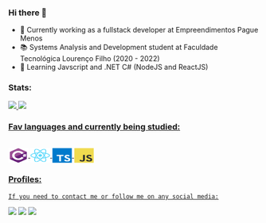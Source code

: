 ### Hi there 👋

  - 🔭 Currently working as a fullstack developer at Empreendimentos Pague Menos
  - 📚 Systems Analysis and Development student at Faculdade Tecnológica Lourenço Filho (2020 - 2022)
  - 🌱 Learning Javscript and .NET C# (NodeJS and ReactJS)
  
  ### Stats:
  <div>
  <a href="https://github.com/mariothiago">
  <img height="166em" src="https://github-readme-stats.vercel.app/api?username=mariothiago&show_icons=true&theme=dark"/>
  <img height="166em" src="https://github-readme-stats.vercel.app/api/top-langs/?username=mariothiago&layout=compact&langs_count=8&theme=dark"/>
</div>
  
  ### Fav languages and currently being studied:
  <div style="display: inline_block"><br>
  <img align="center" alt="Thiago-CSHARP" height="30" width="40" src="https://raw.githubusercontent.com/devicons/devicon/master/icons/csharp/csharp-original.svg">
  <img align="center" alt="Thiago-React" height="30" width="40" src="https://raw.githubusercontent.com/devicons/devicon/master/icons/react/react-original.svg">
  <img align="center" alt="Thiago-TS" height="30" width="40" src="https://raw.githubusercontent.com/devicons/devicon/master/icons/typescript/typescript-original.svg">
  <img align="center" alt="Thiago-Js" height="30" width="40" src="https://raw.githubusercontent.com/devicons/devicon/master/icons/javascript/javascript-original.svg">
</div>
  
  ### Profiles:
    If you need to contact me or follow me on any social media:
  <div> 
    <a href="[https://www.linkedin.com/in/josu%C3%A9-batista-694bba135/](https://www.linkedin.com/in/thiago-rocha-b89396196/)" target="_blank"><img src="https://img.shields.io/badge/-LinkedIn-%230077B5?style=for-the-badge&logo=linkedin&logoColor=white" target="_blank"></a>
    <a href="https://www.instagram.com/mariothiago_/" target="_blank"><img src="https://img.shields.io/badge/-Instagram-%23E4405F?style=for-the-badge&logo=instagram&logoColor=white" target="_blank"></a>
    <a href = "mailto:mario.thiago247@gmail.com"><img src="https://img.shields.io/badge/-Gmail-%23333?style=for-the-badge&logo=gmail&logoColor=white" target="_blank"></a> 
</div>
<!--
**mariothiago/mariothiago** is a ✨ _special_ ✨ repository because its `README.md` (this file) appears on your GitHub profile.

Here are some ideas to get you started:

- 🔭 I’m currently working on ...
- 🌱 I’m currently learning ...
- 👯 I’m looking to collaborate on ...
- 🤔 I’m looking for help with ...
- 💬 Ask me about ...
- 📫 How to reach me: ...
- 😄 Pronouns: ...
- ⚡ Fun fact: ...
-->
